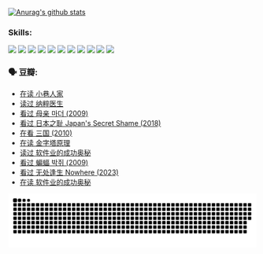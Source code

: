 
[![Anurag's github stats](https://github-readme-stats.vercel.app/api?username=w940853815)](https://github.com/anuraghazra/github-readme-stats)

### Skills:

<code><img height="32" src="https://cdn.jsdelivr.net/npm/simple-icons@v5/icons/python.svg"></code>
<code><img height="32" src="https://cdn.jsdelivr.net/npm/simple-icons@v5/icons/javascript.svg"></code>
<code><img height="32" src="https://cdn.jsdelivr.net/npm/simple-icons@v5/icons/django.svg"></code>
<code><img height="32" src="https://cdn.jsdelivr.net/npm/simple-icons@v5/icons/flask.svg"></code>
<code><img height="32" src="https://cdn.jsdelivr.net/npm/simple-icons@v5/icons/vuetify.svg"></code>
<code><img height="32" src="https://cdn.jsdelivr.net/npm/simple-icons@v5/icons/git.svg"></code>
<code><img height="32" src="https://cdn.jsdelivr.net/npm/simple-icons@v5/icons/docker.svg"></code>
<code><img height="32" src="https://cdn.jsdelivr.net/npm/simple-icons@v5/icons/postgresql.svg"></code>
<code><img height="32" src="https://cdn.jsdelivr.net/npm/simple-icons@v5/icons/elasticsearch.svg"></code>
<code><img height="32" src="https://cdn.jsdelivr.net/npm/simple-icons@v5/icons/macos.svg"></code>
<code><img height="32" src="https://cdn.jsdelivr.net/npm/simple-icons@v5/icons/linux.svg"></code>

### 🗣 豆瓣:

<!-- DOUBAN-ACTIVITIES:START -->
- [在读 小巷人家](https://www.douban.com/people/136069238/status/4445749134/?_i=01468715)
- [读过 纳粹医生](https://www.douban.com/people/136069238/status/4445748598/?_i=01468715)
- [看过 母亲 마더‎ (2009)](https://www.douban.com/people/136069238/status/4442102172/?_i=01468715)
- [看过 日本之耻 Japan's Secret Shame‎ (2018)](https://www.douban.com/people/136069238/status/4431579101/?_i=01468715)
- [在看 三国‎ (2010)](https://www.douban.com/people/136069238/status/4430559482/?_i=01468715)
- [在读 金字塔原理](https://www.douban.com/people/136069238/status/4424812753/?_i=01468715)
- [读过 软件业的成功奥秘](https://www.douban.com/people/136069238/status/4424809958/?_i=01468715)
- [看过 蝙蝠 박쥐‎ (2009)](https://www.douban.com/people/136069238/status/4422787315/?_i=01468715)
- [看过 无处逢生 Nowhere‎ (2023)](https://www.douban.com/people/136069238/status/4416454713/?_i=01468715)
- [在读 软件业的成功奥秘](https://www.douban.com/people/136069238/status/4414815312/?_i=01468715)
<!-- DOUBAN-ACTIVITIES:END -->


![Snake animation](https://raw.githubusercontent.com/w940853815/w940853815/output/github-contribution-grid-snake.svg)

<!--
**w940853815/w940853815** is a ✨ _special_ ✨ repository because its `README.md` (this file) appears on your GitHub profile.

Here are some ideas to get you started:

- 🔭 I’m currently working on ...
- 🌱 I’m currently learning ...
- 👯 I’m looking to collaborate on ...
- 🤔 I’m looking for help with ...
- 💬 Ask me about ...
- 📫 How to reach me: ...
- 😄 Pronouns: ...
- ⚡ Fun fact: ...
-->
